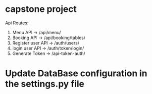 # capstone project 

Api Routes:
1. Menu API -> /api/menu/
2. Booking API -> /api/booking/tables/
3. Register user API -> /auth/users/
4. login user API -> /auth/token/login/
5. Generate Token -> /api-token-auth/

# Update DataBase configuration in the settings.py file